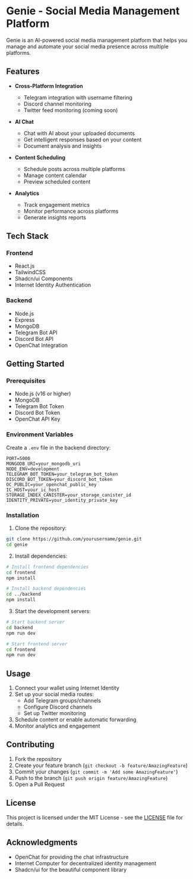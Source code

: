 # Genie - Social Media Management Platform

Genie is an AI-powered social media management platform that helps you manage and automate your social media presence across multiple platforms.

## Features

- **Cross-Platform Integration**
  - Telegram integration with username filtering
  - Discord channel monitoring
  - Twitter feed monitoring (coming soon)

- **AI Chat**
  - Chat with AI about your uploaded documents
  - Get intelligent responses based on your content
  - Document analysis and insights

- **Content Scheduling**
  - Schedule posts across multiple platforms
  - Manage content calendar
  - Preview scheduled content

- **Analytics**
  - Track engagement metrics
  - Monitor performance across platforms
  - Generate insights reports

## Tech Stack

### Frontend
- React.js
- TailwindCSS
- Shadcn/ui Components
- Internet Identity Authentication

### Backend
- Node.js
- Express
- MongoDB
- Telegram Bot API
- Discord Bot API
- OpenChat Integration

## Getting Started

### Prerequisites
- Node.js (v16 or higher)
- MongoDB
- Telegram Bot Token
- Discord Bot Token
- OpenChat API Key

### Environment Variables

Create a `.env` file in the backend directory:

```env
PORT=5000
MONGODB_URI=your_mongodb_uri
NODE_ENV=development
TELEGRAM_BOT_TOKEN=your_telegram_bot_token
DISCORD_BOT_TOKEN=your_discord_bot_token
OC_PUBLIC=your_openchat_public_key
IC_HOST=your_ic_host
STORAGE_INDEX_CANISTER=your_storage_canister_id
IDENTITY_PRIVATE=your_identity_private_key
```

### Installation

1. Clone the repository:
```bash
git clone https://github.com/yourusername/genie.git
cd genie
```

2. Install dependencies:
```bash
# Install frontend dependencies
cd frontend
npm install

# Install backend dependencies
cd ../backend
npm install
```

3. Start the development servers:
```bash
# Start backend server
cd backend
npm run dev

# Start frontend server
cd frontend
npm run dev
```

## Usage

1. Connect your wallet using Internet Identity
2. Set up your social media routes:
   - Add Telegram groups/channels
   - Configure Discord channels
   - Set up Twitter monitoring
3. Schedule content or enable automatic forwarding
4. Monitor analytics and engagement

## Contributing

1. Fork the repository
2. Create your feature branch (`git checkout -b feature/AmazingFeature`)
3. Commit your changes (`git commit -m 'Add some AmazingFeature'`)
4. Push to the branch (`git push origin feature/AmazingFeature`)
5. Open a Pull Request

## License

This project is licensed under the MIT License - see the [LICENSE](LICENSE) file for details.

## Acknowledgments

- OpenChat for providing the chat infrastructure
- Internet Computer for decentralized identity management
- Shadcn/ui for the beautiful component library
